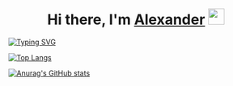 <h1 align="center">Hi there, I'm <a href="https://daniilshat.ru/" target="_blank">Alexander</a> 
<img src="https://github.com/blackcater/blackcater/raw/main/images/Hi.gif" height="32"/></h1>

<a href="https://git.io/typing-svg"><img src="https://readme-typing-svg.herokuapp.com?font=Fira+Code&size=30&duration=4000&pause=1000&color=3DC1F7&center=true&multiline=true&width=1000&height=100&lines=computer+science+student;+android+developer" alt="Typing SVG" /></a>

[![Top Langs](https://github-readme-stats.vercel.app/api/top-langs/?username=awxander)](https://github.com/anuraghazra/github-readme-stats)

[![Anurag's GitHub stats](https://github-readme-stats.vercel.app/api?username=awxander)](https://github.com/anuraghazra/github-readme-stats)
